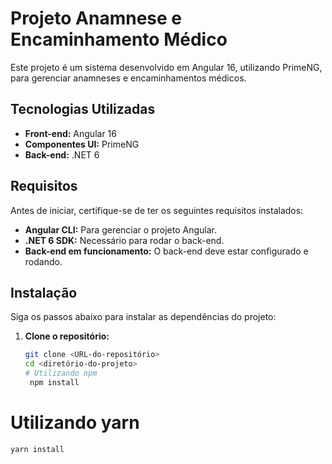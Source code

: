 # Projeto Anamnese e Encaminhamento Médico

Este projeto é um sistema desenvolvido em Angular 16, utilizando PrimeNG, para gerenciar anamneses e encaminhamentos médicos.

## Tecnologias Utilizadas
- **Front-end:** Angular 16
- **Componentes UI:** PrimeNG
- **Back-end:** .NET 6

## Requisitos

Antes de iniciar, certifique-se de ter os seguintes requisitos instalados:

- **Angular CLI:** Para gerenciar o projeto Angular.
- **.NET 6 SDK:** Necessário para rodar o back-end.
- **Back-end em funcionamento:** O back-end deve estar configurado e rodando.

## Instalação

Siga os passos abaixo para instalar as dependências do projeto:

1. **Clone o repositório:**
   ```bash
   git clone <URL-do-repositório>
   cd <diretório-do-projeto>
   # Utilizando npm
    npm install

  # Utilizando yarn
    yarn install
